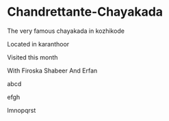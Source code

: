 # Chandrettante-Chayakada

The very famous chayakada in kozhikode

Located in karanthoor

Visited this month

With Firoska Shabeer And Erfan

abcd

efgh

lmnopqrst